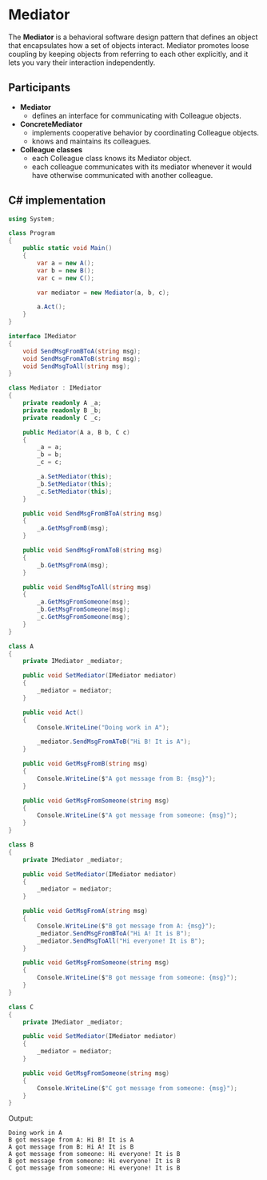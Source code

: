 # Mediator

The **Mediator** is a behavioral software design pattern that defines an object that encapsulates how a set of objects interact. Mediator promotes loose coupling by keeping objects from referring to each other explicitly, and it lets you vary their interaction independently.

## Participants

* **Mediator**
  * defines an interface for communicating with Colleague objects.
* **ConcreteMediator**
  * implements cooperative behavior by coordinating Colleague objects.
  * knows and maintains its colleagues.
* **Colleague classes**
  * each Colleague class knows its Mediator object.
  * each colleague communicates with its mediator whenever it would have otherwise communicated with another colleague.

## C# implementation

```csharp
using System;

class Program
{
    public static void Main()
    {
        var a = new A();
        var b = new B();
        var c = new C();

        var mediator = new Mediator(a, b, c);

        a.Act();
    }
}

interface IMediator
{
    void SendMsgFromBToA(string msg);
    void SendMsgFromAToB(string msg);
    void SendMsgToAll(string msg);
}

class Mediator : IMediator
{
    private readonly A _a;
    private readonly B _b;
    private readonly C _c;

    public Mediator(A a, B b, C c)
    {
        _a = a;
        _b = b;
        _c = c;

        _a.SetMediator(this);
        _b.SetMediator(this);
        _c.SetMediator(this);
    }

    public void SendMsgFromBToA(string msg)
    {
        _a.GetMsgFromB(msg);
    }

    public void SendMsgFromAToB(string msg)
    {
        _b.GetMsgFromA(msg);
    }

    public void SendMsgToAll(string msg)
    {
        _a.GetMsgFromSomeone(msg);
        _b.GetMsgFromSomeone(msg);
        _c.GetMsgFromSomeone(msg);
    }
}

class A
{
    private IMediator _mediator;

    public void SetMediator(IMediator mediator)
    {
        _mediator = mediator;
    }

    public void Act()
    {
        Console.WriteLine("Doing work in A");

        _mediator.SendMsgFromAToB("Hi B! It is A");
    }

    public void GetMsgFromB(string msg)
    {
        Console.WriteLine($"A got message from B: {msg}");
    }

    public void GetMsgFromSomeone(string msg)
    {
        Console.WriteLine($"A got message from someone: {msg}");
    }
}

class B
{
    private IMediator _mediator;

    public void SetMediator(IMediator mediator)
    {
        _mediator = mediator;
    }

    public void GetMsgFromA(string msg)
    {
        Console.WriteLine($"B got message from A: {msg}");
        _mediator.SendMsgFromBToA("Hi A! It is B");
        _mediator.SendMsgToAll("Hi everyone! It is B");
    }

    public void GetMsgFromSomeone(string msg)
    {
        Console.WriteLine($"B got message from someone: {msg}");
    }
}

class C
{
    private IMediator _mediator;

    public void SetMediator(IMediator mediator)
    {
        _mediator = mediator;
    }

    public void GetMsgFromSomeone(string msg)
    {
        Console.WriteLine($"C got message from someone: {msg}");
    }
}
```

Output:

```output
Doing work in A
B got message from A: Hi B! It is A
A got message from B: Hi A! It is B
A got message from someone: Hi everyone! It is B
B got message from someone: Hi everyone! It is B
C got message from someone: Hi everyone! It is B
```
